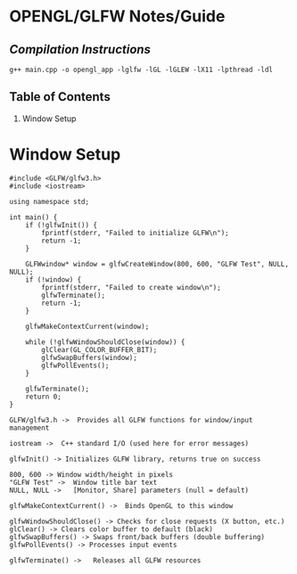 # OPENGL/GLFW Notes/Guide

## *Compilation Instructions*
`` g++ main.cpp -o opengl_app -lglfw -lGL -lGLEW -lX11 -lpthread -ldl
``

## Table of Contents
1. Window Setup

# Window Setup

``` 
#include <GLFW/glfw3.h>
#include <iostream>

using namespace std;

int main() {
    if (!glfwInit()) {
        fprintf(stderr, "Failed to initialize GLFW\n");
        return -1;
    }

    GLFWwindow* window = glfwCreateWindow(800, 600, "GLFW Test", NULL, NULL);
    if (!window) {
        fprintf(stderr, "Failed to create window\n");
        glfwTerminate();
        return -1;
    }

    glfwMakeContextCurrent(window);

    while (!glfwWindowShouldClose(window)) {
        glClear(GL_COLOR_BUFFER_BIT);
        glfwSwapBuffers(window);
        glfwPollEvents();
    }

    glfwTerminate();
    return 0;
}
```
`` GLFW/glfw3.h -> 	Provides all GLFW functions for window/input management ``

`` iostream ->	C++ standard I/O (used here for error messages) ``

`` glfwInit() -> Initializes GLFW library, returns true on success ``

```
800, 600 ->	Window width/height in pixels
"GLFW Test" ->	Window title bar text
NULL, NULL ->	[Monitor, Share] parameters (null = default)
```
`` glfwMakeContextCurrent() ->	Binds OpenGL to this window
``
```
glfwWindowShouldClose() -> Checks for close requests (X button, etc.)
glClear() -> Clears color buffer to default (black)
glfwSwapBuffers() -> Swaps front/back buffers (double buffering)
glfwPollEvents() ->	Processes input events
```

`` glfwTerminate() ->	Releases all GLFW resources
``